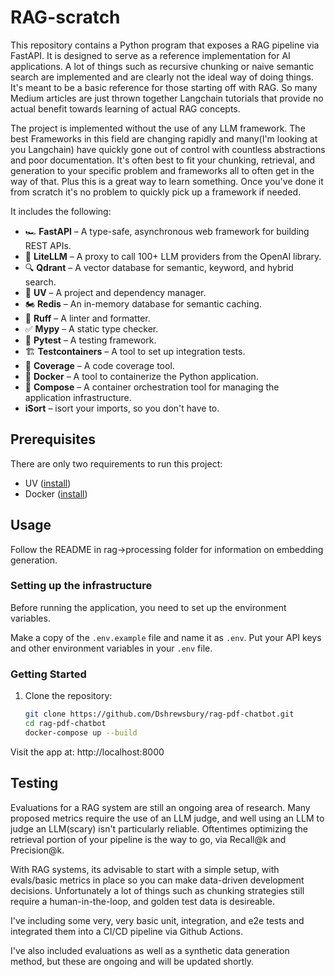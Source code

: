 # RAG-scratch


This repository contains a Python program that
exposes a RAG pipeline via FastAPI. It is designed to serve as a reference implementation
for AI applications. A lot of things such as recursive chunking or naive semantic search are implemented and are clearly not the ideal way of doing things. It's meant to be a basic reference for those starting off with RAG. So many Medium articles are just thrown together Langchain tutorials that provide no actual benefit towards learning of actual RAG concepts.

The project is implemented without the use of any LLM framework. The best Frameworks in this field are changing rapidly and many(I'm looking at you Langchain) have quickly gone out of control with countless abstractions and poor documentation. It's often best to fit your chunking, retrieval, and generation to your specific problem and frameworks all to often get in the way of that. Plus this is a great way to learn something. Once you've done it from scratch it's no problem to quickly pick up a framework if needed.

It includes the following:

- 🏎️ **FastAPI** – A type-safe, asynchronous web framework for building REST APIs.
- 🍓 **LiteLLM** – A proxy to call 100+ LLM providers from the OpenAI library.
- 🔍 **Qdrant** – A vector database for semantic, keyword, and hybrid search.
- 🚚 **UV** – A project and dependency manager.
- 🏍️ **Redis** – An in-memory database for semantic caching.
- 🧹 **Ruff** – A linter and formatter.
- ✅ **Mypy** – A static type checker.
- 🧪 **Pytest** – A testing framework.
- 🏗 **Testcontainers** – A tool to set up integration tests.
- 📏 **Coverage** – A code coverage tool.
- 🐳 **Docker** – A tool to containerize the Python application.
- 🐙 **Compose** – A container orchestration tool for managing the application infrastructure.
-    **iSort** – isort your imports, so you don't have to.

##  Prerequisites

There are only two requirements to run this project:

- UV ([install](https://docs.astral.sh/uv/getting-started/installation/))
- Docker ([install](https://docs.docker.com/get-docker/))


## Usage

Follow the README in rag->processing folder for information on embedding generation.


### Setting up the infrastructure

Before running the application, you need to set up the environment variables.

Make a copy of the `.env.example` file and name it as `.env`.
Put your API keys and other environment variables in your `.env` file.

### Getting Started

1. Clone the repository:
   ```bash
   git clone https://github.com/Dshrewsbury/rag-pdf-chatbot.git
   cd rag-pdf-chatbot
   docker-compose up --build

 Visit the app at:  http://localhost:8000


## Testing

Evaluations for a RAG system are still an ongoing area of research. Many proposed metrics require the use of an LLM judge, and well using an LLM to judge an LLM(scary) isn't particularly reliable. Oftentimes optimizing the retrieval portion of your pipeline is the way to go, via Recall@k and Precision@k. 

With RAG systems, its advisable to start with a simple setup, with evals/basic metrics in place so you can make data-driven development decisions. Unfortunately a lot of things such as chunking strategies still require a human-in-the-loop, and golden test data is desireable.

I've including some very, very basic unit, integration, and e2e tests and integrated them into a CI/CD pipeline via Github Actions. 

I've also included evaluations as well as a synthetic data generation method, but these are ongoing and will be updated shortly.